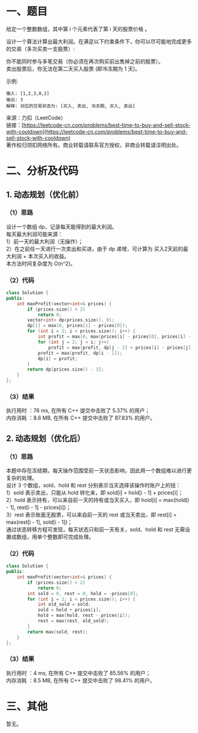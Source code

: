 # 一、题目
给定一个整数数组，其中第 i 个元素代表了第 i 天的股票价格 。  
  
设计一个算法计算出最大利润。在满足以下约束条件下，你可以尽可能地完成更多的交易（多次买卖一支股票）:  
  
你不能同时参与多笔交易（你必须在再次购买前出售掉之前的股票）。  
卖出股票后，你无法在第二天买入股票 (即冷冻期为 1 天)。  
  
示例:  
```
输入: [1,2,3,0,2]
输出: 3 
解释: 对应的交易状态为: [买入, 卖出, 冷冻期, 买入, 卖出]
```
来源：力扣（LeetCode）  
链接：[https://leetcode-cn.com/problems/best-time-to-buy-and-sell-stock-with-cooldown](https://leetcode-cn.com/problems/best-time-to-buy-and-sell-stock-with-cooldown)  
著作权归领扣网络所有。商业转载请联系官方授权，非商业转载请注明出处。  
# 二、分析及代码
## 1. 动态规划（优化前）
### （1）思路
设计一个数组 dp，记录每天能得到的最大利润。  
每天最大利润可能来源：  
1）前一天的最大利润（无操作）；  
2）在之前任一天进行一次卖出和买进，由于 dp 递增，可计算为 买入2天前的最大利润 + 本次买入的收益。  
本方法时间复杂度为 O(n^2)。  
### （2）代码
```cpp
class Solution {
public:
    int maxProfit(vector<int>& prices) {
        if (prices.size() < 2)
            return 0;
        vector<int> dp(prices.size(), 0);
        dp[1] = max(0, prices[1] - prices[0]);
        for (int i = 2; i < prices.size(); i++) {
            int profit = max(0, max(prices[i] - prices[0], prices[i] - prices[1]));
            for (int j = 2; j < i; j++)
                profit = max(profit, dp[j - 2] + prices[i] - prices[j]);
            profit = max(profit, dp[i - 1]);
            dp[i] = profit;
        }
        return dp[prices.size() - 1];
    }
};
```
### （3）结果
执行用时 ：76 ms, 在所有 C++ 提交中击败了 5.37% 的用户；  
内存消耗 ：8.6 MB, 在所有 C++ 提交中击败了 87.83% 的用户。   
## 2. 动态规划（优化后）
### （1）思路
本题中存在冻结期，每天操作范围受前一天状态影响，因此用一个数组难以进行更复杂的处理。  
设计 3 个数组，sold、hold 和 rest 分别表示当天选择该操作时账户上的钱：  
1）sold 表示卖出，只能从 hold 转化来，即 sold[i] = hold[i - 1] + prices[i]；  
2）hold 表示持有，可以来自前一天的持有或当天买入，即 hold[i] = max(hold[i - 1], rest[i - 1] - prices[i])；  
3）rest 表示账面无股票，可以来自前一天的 rest 或当天卖出，即 rest[i] = max(rest[i - 1], sold[i - 1])；  
通过状态转移方程可发现，每天状态只和前一天有关，sold、hold 和 rest 无需设置成数组，用单个整数即可完成处理。  
### （2）代码
```cpp
class Solution {
public:
    int maxProfit(vector<int>& prices) {
        if (prices.size() < 2)
            return 0;
        int sold = 0, rest = 0, hold = -prices[0];
        for (int i = 1; i < prices.size(); i++) {
            int old_sold = sold;
            sold = hold + prices[i];
            hold = max(hold, rest - prices[i]);
            rest = max(rest, old_sold);
        }
        return max(sold, rest);
    }
};
```
### （3）结果
执行用时 ：4 ms, 在所有 C++ 提交中击败了 85.56% 的用户；  
内存消耗 ：8.5 MB, 在所有 C++ 提交中击败了 98.41% 的用户。  
# 三、其他
暂无。  
